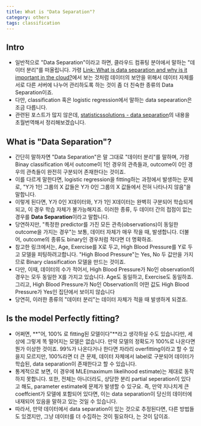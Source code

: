 ```yaml
---
title: What is "Data Separation"? 
category: others
tags: classification 
---
```


## Intro 

- 일반적으로 "Data Separation"이라고 하면, 클라우드 컴퓨팅 분야에서 말하는 "데이터 분리"를 떠올립니다. 가령 [Link: What is data separation and why is it important in the cloud?](https://searchcloudcomputing.techtarget.com/answer/What-is-data-separation-and-why-is-it-important-in-the-cloud)에서 보는 것처럼 데이터의 보안을 위해서 데이터 자체를 서로 다른 서버에 나누어 관리하도록 하는 것이 좀 더 친숙한 종류의 Data Separation이죠.
- 다만, classification 혹은 logistic regression에서 말하는 data sepearation은 조금 다릅니다. 
- 관련된 포스트가 많지 않은데, [statisticssolutions - data separation](https://www.statisticssolutions.com/data-separation/)의 내용을 초월번역해서 정리해보겠습니다.

## What is "Data Separation"?

- 간단히 말하자면 "Data Separation"은 말 그대로 "데이터 분리"를 말하며, 가령  Binay classification 에서 outcome이 1인 경우의 관측들과, outcome이 0인 경우의 관측들이 완전히 구분되어 존재한다는 것이죠. 
- 이를 다르게 말한다면, logistic regression을 fitting하는 과정에서 발생하는 문제로, "Y가 1인 그룹의 X 값들은 Y가 0인 그룹의 X 값들에서 전혀 나타나지 않음"을 말합니다. 
- 이렇게 된다면, Y가 0인 X데이터와, Y가 1인 X데이터는 완벽히 구분되어 학습되게 되고, 이 경우 학습 자체가 불가능해지죠. 이러한 종류, 두 데이터 간의 접점이 없는 경우를 **Data Separation**이라고 말합니다.
- 당연하지만, "특정한 predictor를 가진 모든 관측(observations)이 동일한 outcome을 가지는 경우"는 보통, 데이터 자체가 매우 작을 때, 발생합니다. 더불어, outcome의 종류도 binary인 경우처럼 적다면 더 명확하죠.
- 참고한 링크에서는, Age, Exercise를 X로 두고, High Blood Pressure를 Y로 두고 모델을 피팅하려고합니다. "High Blood Pressure"는 Yes, No 두 값만을 가지므로 Binary classification 모델을 만드는 것이죠. 
- 다만, 이때, 데이터의 수가 적어서, High Blood Pressure가 No인 observation의 경우는 모두 동일한 X를 가지고 있습니다. Age도 동일하고, Exercise도 동일하죠. 그리고, High Blood Pressure가 No인 Observation의 어떤 값도 High Blood Pressure가 Yes인 집단에서 보이지 않습니다
- 당연히, 이러한 종류의 "데이터 분리"는 데이터 자체가 적을 때 발생하게 되겠죠.
  
## Is the model Perfectly fitting? 

- 어쩌면, **"어, 100% 로 fitting된 모델이다"**라고 생각하실 수도 있습니다만, 세상에 그렇게 똑 떨어지는 모델은 없습니다. 만약 모델의 정확도가 100%로 나온다면 뭔가 이상한 것이죠. 99%가 나온다거나 한다면 차라리 overfitting이라고 할 수 있을지 모르지만, 100%라면 더 큰 문제, 데이터 자체에서 label로 구분되어 데이터가 학습된, data separation이 존재한다고 할 수 있습니다.
- 통계적으로 보면, 이 경우에 MLE(maximum likelihood estimate)는 제대로 동작하지 못합니다. 또한, 전체는 아니더라도, 상당한 분리 partial seperation이 있다고 해도, parameter estimate에 문제가 발생할 수 있구요. 즉, 만약 지나치게 큰 coeffcient가 모델에 포함되어 있다면, 이는 data separation이 당신의 데이터에 내재되어 있음을 말하고 있는 것일 수 있습니다.
- 따라서, 만약 데이터에서 data separation이 있는 것으로 추정된다면, 다른 방법들도 있겠지만, 그냥 데이터를 더 수집하는 것이 필요하다, 는 것이 답이죠.
